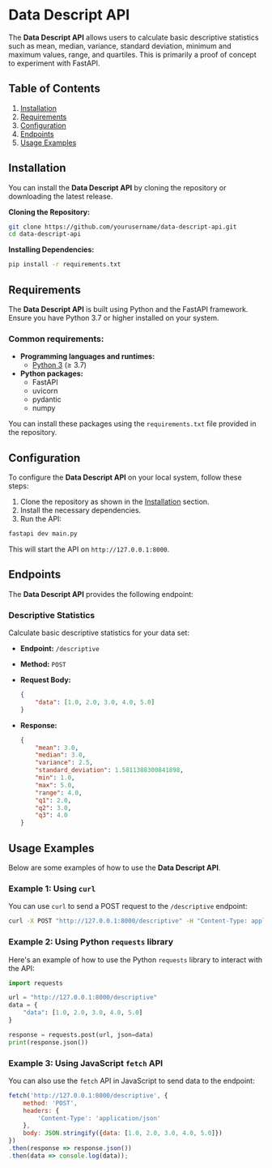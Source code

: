 # Data Descript API

The **Data Descript API** allows users to calculate basic descriptive statistics such as mean, median, variance, standard deviation, minimum and maximum values, range, and quartiles. This is primarily a proof of concept to experiment with FastAPI.

## Table of Contents
1. [Installation](#installation)
2. [Requirements](#requirements)
3. [Configuration](#configuration)
4. [Endpoints](#endpoints)
5. [Usage Examples](#usage-examples)

## Installation

You can install the **Data Descript API** by cloning the repository or downloading the latest release.

**Cloning the Repository:**

```bash
git clone https://github.com/yourusername/data-descript-api.git
cd data-descript-api
```

**Installing Dependencies:**

```bash
pip install -r requirements.txt
```

## Requirements

The **Data Descript API** is built using Python and the FastAPI framework. Ensure you have Python 3.7 or higher installed on your system.

### Common requirements:

- **Programming languages and runtimes:**
  - [Python 3](https://www.python.org/downloads/) (&ge; 3.7)
- **Python packages:**
  - FastAPI
  - uvicorn
  - pydantic
  - numpy

You can install these packages using the `requirements.txt` file provided in the repository.

## Configuration

To configure the **Data Descript API** on your local system, follow these steps:

1. Clone the repository as shown in the [Installation](#installation) section.
2. Install the necessary dependencies.
3. Run the API:

```bash
fastapi dev main.py   
```

This will start the API on `http://127.0.0.1:8000`.

## Endpoints

The **Data Descript API** provides the following endpoint:

### Descriptive Statistics

Calculate basic descriptive statistics for your data set:

- **Endpoint:** `/descriptive`
- **Method:** `POST`
- **Request Body:**

  ```json
  {
      "data": [1.0, 2.0, 3.0, 4.0, 5.0]
  }
  ```

- **Response:**

  ```json
  {
      "mean": 3.0,
      "median": 3.0,
      "variance": 2.5,
      "standard_deviation": 1.5811388300841898,
      "min": 1.0,
      "max": 5.0,
      "range": 4.0,
      "q1": 2.0,
      "q2": 3.0,
      "q3": 4.0
  }
  ```

## Usage Examples

Below are some examples of how to use the **Data Descript API**.

### Example 1: Using `curl`

You can use `curl` to send a POST request to the `/descriptive` endpoint:

```bash
curl -X POST "http://127.0.0.1:8000/descriptive" -H "Content-Type: application/json" -d '{"data": [1.0, 2.0, 3.0, 4.0, 5.0]}'
```

### Example 2: Using Python `requests` library

Here's an example of how to use the Python `requests` library to interact with the API:

```python
import requests

url = "http://127.0.0.1:8000/descriptive"
data = {
    "data": [1.0, 2.0, 3.0, 4.0, 5.0]
}

response = requests.post(url, json=data)
print(response.json())
```

### Example 3: Using JavaScript `fetch` API

You can also use the `fetch` API in JavaScript to send data to the endpoint:

```javascript
fetch('http://127.0.0.1:8000/descriptive', {
    method: 'POST',
    headers: {
        'Content-Type': 'application/json'
    },
    body: JSON.stringify({data: [1.0, 2.0, 3.0, 4.0, 5.0]})
})
.then(response => response.json())
.then(data => console.log(data));
```
